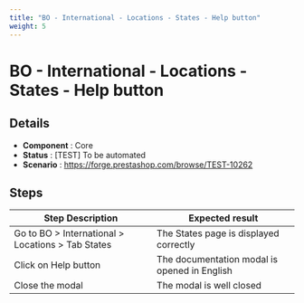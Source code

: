 ```yaml
---
title: "BO - International - Locations - States - Help button"
weight: 5
---
```


# BO - International - Locations - States - Help button
## Details
* **Component** : Core
* **Status** : [TEST] To be automated
* **Scenario** : https://forge.prestashop.com/browse/TEST-10262

## Steps
| Step Description | Expected result |
| ----- | ----- |
| Go to BO > International > Locations > Tab States | The States page is displayed correctly |
| Click on Help button | The documentation modal is opened in English |
| Close the modal | The modal is well closed |

